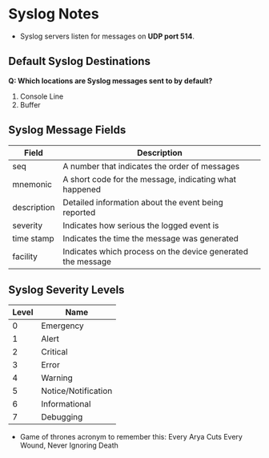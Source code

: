 # Syslog Notes

- Syslog servers listen for messages on **UDP port 514**.

## Default Syslog Destinations

**Q: Which locations are Syslog messages sent to by default?**  
1. Console Line  
2. Buffer  

## Syslog Message Fields

| Field         | Description                                                  |
|---------------|--------------------------------------------------------------|
| seq           | A number that indicates the order of messages                |
| mnemonic      | A short code for the message, indicating what happened       |
| description   | Detailed information about the event being reported          |
| severity      | Indicates how serious the logged event is                    |
| time stamp    | Indicates the time the message was generated                 |
| facility      | Indicates which process on the device generated the message  |

## Syslog Severity Levels

| Level | Name             |
|-------|------------------|
| 0     | Emergency         |
| 1     | Alert             |
| 2     | Critical          |
| 3     | Error             |
| 4     | Warning           |
| 5     | Notice/Notification |
| 6     | Informational     |
| 7     | Debugging         |

- Game of thrones acronym to remember this: Every Arya Cuts Every Wound, Never Ignoring Death
